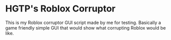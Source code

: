 # HGTP's Roblox Corruptor
This is my Roblox corruptor GUI script made by me for testing.
Basically a game friendly simple GUI that would show what corrupting Roblox would be like.
